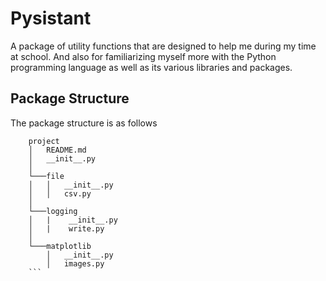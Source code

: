 # Pysistant 

A package of utility functions that are designed to help me during my time at school. 
And also for familiarizing myself more with the Python programming language as well as
its various libraries and packages.

## Package Structure

The package structure is as follows

```
    project
    │   README.md
    │   __init__.py    
    │
    └───file
    │   │   __init__.py
    │   │   csv.py
    │
    └───logging
    │   |    __init__.py
    │   |    write.py
    │      
    └───matplotlib
        │   __init__.py
        │   images.py
    ```
